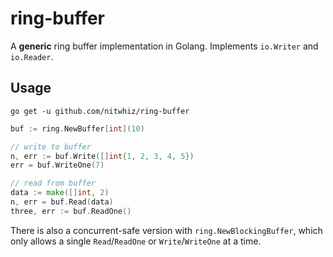 # ring-buffer

A **generic** ring buffer implementation in Golang. Implements `io.Writer` and `io.Reader`.

## Usage

```shell
go get -u github.com/nitwhiz/ring-buffer
```

```go
buf := ring.NewBuffer[int](10)

// write to buffer
n, err := buf.Write([]int{1, 2, 3, 4, 5})
err = buf.WriteOne(7)

// read from buffer
data := make([]int, 2)
n, err = buf.Read(data)
three, err := buf.ReadOne()
```

There is also a concurrent-safe version with `ring.NewBlockingBuffer`, which only allows a single `Read`/`ReadOne` or `Write`/`WriteOne` at a time.
